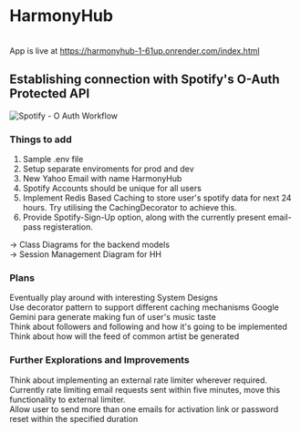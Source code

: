 # HarmonyHub

<br>App is live at https://harmonyhub-1-61up.onrender.com/index.html<br>

## Establishing connection with Spotify's O-Auth Protected API

![Spotify - O Auth Workflow](https://github.com/ThisMonkeysGoneToHeaven/HarmonyHub/assets/32913413/bee16dab-4684-4ad0-950a-578caa23a9b3)

### Things to add

1. Sample .env file <br>
2. Setup separate enviroments for prod and dev<br>
3. New Yahoo Email with name HarmonyHub<br>
4. Spotify Accounts should be unique for all users <br>
5. Implement Redis Based Caching to store user's spotify data for next 24 hours. Try utilising the CachingDecorator to achieve this. <br>
6. Provide Spotify-Sign-Up option, along with the currently present email-pass registeration. <br>

-> Class Diagrams for the backend models <br>
-> Session Management Diagram for HH <br>

### Plans

Eventually play around with interesting System Designs <br>
Use decorator pattern to support different caching mechanisms
Google Gemini para generate making fun of user's music taste <br>
Think about followers and following and how it's going to be implemented <br>
Think about how will the feed of common artist be generated <br>

### Further Explorations and Improvements

Think about implementing an external rate limiter wherever required. Currently rate limiting email requests sent within five minutes, move this functionality to external limiter. <br>
Allow user to send more than one emails for activation link or password reset within the specified duration <br>